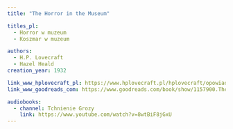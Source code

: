 ```yaml
---
title: "The Horror in the Museum"

titles_pl:
  - Horror w muzeum
  - Koszmar w muzeum

authors:
  - H.P. Lovecraft
  - Hazel Heald
creation_year: 1932

link_www_hplovecraft_pl: https://www.hplovecraft.pl/hplovecraft/opowiadania-nowele-powiesci/the-horror-in-the-museum/
link_www_goodreads_com: https://www.goodreads.com/book/show/1157900.The_Horror_in_the_Museum

audiobooks:
  - channel: Tchnienie Grozy
    link: https://www.youtube.com/watch?v=8wtBiF8jGxU
---
```


